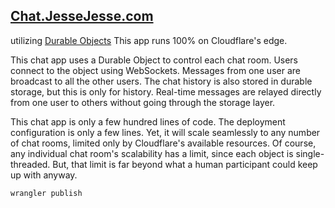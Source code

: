## <a href="https://chat.jessejesse.com"> Chat.JesseJesse.com</a>
utilizing [Durable Objects](https://blog.cloudflare.com/introducing-workers-durable-objects) This app runs 100% on Cloudflare's edge.

This chat app uses a Durable Object to control each chat room. Users connect to the object using WebSockets. Messages from one user are broadcast to all the other users. The chat history is also stored in durable storage, but this is only for history. Real-time messages are relayed directly from one user to others without going through the storage layer.

This chat app is only a few hundred lines of code. The deployment configuration is only a few lines. Yet, it will scale seamlessly to any number of chat rooms, limited only by Cloudflare's available resources. Of course, any individual chat room's scalability has a limit, since each object is single-threaded. But, that limit is far beyond what a human participant could keep up with anyway.

    wrangler publish


